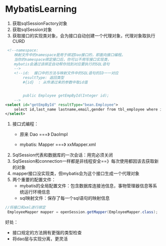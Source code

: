 # MybatisLearning
1. 获取sqlSessionFactory对象
2. 获取sqlSession对象
3. 获取接口的实现类对象，会为接口自动创建一个代理对象，代理对象取执行CURD

~~~xml
 <!--namespace:
    映射文件中的namespace是用于绑定Dao接口的，即面向接口编程。
    当你的namespace绑定接口后，你可以不用写接口实现类，
    mybatis会通过该绑定自动帮你找到对应要执行的SQL语句
    -->
    <!--id:  接口中的方法与映射文件中的SQL语句的ID一一对应
        resultType: 返回类型
        #{id}  : 从传递过来的参数中取id值


        public Employee getEmpById(Integer id);
    -->
<select id="getEmpById" resultType="bean.Employee">
    select id,last_name lastname,email,gender from tbl_employee where id = #{id}
</select>
~~~
1. 接口式编程：
     + 原来      Dao ===》 DaoImpl
 
     + mybatis:  Mapper  ===》 xxMapper.xml
2. SqlSession代表和数据库的一次会话：用完必须关闭
3. SqlSession和connection一样都是非线程安全==》每次使用都因该去获取新的对象
4. mapper接口没实现类，但mybatis会为这个接口生成一个代理对象
5. 两个重要的配置文件：
    + mybatis的全局配置文件：包含数据库连接池信息，事物管理器信息等系统运行环境信息
    + sql映射文件：保存了每一个sql语句的映射信息
~~~java
//将接口和xml进行绑定
 EmployeeMapper mapper = openSession.getMapper(EmployeeMapper.class);
~~~
 
好处：
+ 接口规定的方法拥有更强的类型检查
+ 将dao层与实现分离，更灵活
